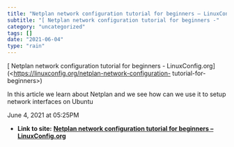 ```yaml
---
title: "Netplan network configuration tutorial for beginners – LinuxConfig.org"
subtitle: "[ Netplan network configuration tutorial for beginners -"
category: "uncategorized"
tags: []
date: "2021-06-04"
type: "rain"
---
```

[ Netplan network configuration tutorial for beginners -
LinuxConfig.org](<https://linuxconfig.org/netplan-network-configuration-
tutorial-for-beginners>)

In this article we learn about Netplan and we see how can we use it to setup
network interfaces on Ubuntu

June 4, 2021 at 05:25PM


* **Link to site:** **[Netplan network configuration tutorial for beginners – LinuxConfig.org](None)**